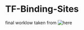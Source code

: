 # TF-Binding-Sites

final worklow taken from ![here](https://github.com/Secret-Ambush/Identifying-Anchor-Residues-in-TFBS/tree/main/final%20workflow)
